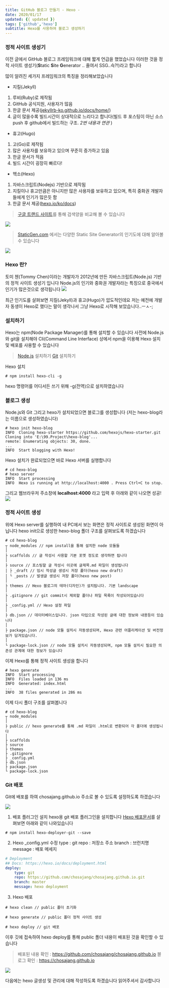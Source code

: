 ```yaml
---
title: GitHub 블로그 만들기 - Hexo -
date: 2020/01/17
updated: {{ updated }}
tags: ['github','hexo']
subtitle: Hexo를 사용하여 블로그 생성하기
---
```


<!-- more -->

### 정적 사이트 생성기
이전 글에서 GitHub 블로그 프레임워크에 대해 짧게 언급을 했었습니다
이러한 것을 정적 사이트 생성기(**S**tatic **S**ite **G**enerator .. 줄여서 SSG..슥?!)라고 합니다

많이 알려진 세가지 프레임워크의 특징을 정리해보았습니다

* 지킬(Jekyll)
 1. 루비(Ruby)로 제작됨
 2. GitHub 공식지원, 사용자가 많음
 3. 한글 문서 제공([jekyllrb-ko.github.io/docs/home/](https://jekyllrb-ko.github.io/docs/home/))
 4. 글이 많을수록 빌드시간이 상대적으로 느리다고 합니다(빌드 후 포스팅이 아닌 소스 push 후 github에서 빌드하는 구조. *2번 내용과 연관* )

* 휴고(Hugo)
 1. 고(Go)로 제작됨
 2. 많은 사용자를 보유하고 있으며 꾸준히 증가하고 있음
 3. 한글 문서가 적음
 4. 빌드 시간이 굉장히 빠르다!

* 헥소(Hexo)
 1. 자바스크립트(Nodejs) 기반으로 제작됨
 2. 지킬이나 휴고만큼은 아니지만 많은 사용자를 보유하고 있으며, 특히 중화권 개발자들에게 인기가 많은듯 함
 3. 한글 문서 제공([hexo.io/ko/docs](https://hexo.io/ko/docs))

> [구글 트랜드 사이트](https://trends.google.com/trends/explore?cat=31&q=jekyll,hexo,hugo)를 통해 검색양을 비교해 볼 수 있습니다

<img src="/image/github-blog-create-02/01.png" />

> [StaticGen.com](https://www.staticgen.com/) 에서는 다양한 Static Site Generator의 인기도에 대해 알아볼 수 있습니다

<img src="/image/github-blog-create-02/02.png" />

### Hexo 란?
토미 첸(Tommy Chen)이라는 개발자가 2012년에 만든 자바스크립트(Node.js) 기반의 정적 사이트 생성기 입니다
Node.js의 인기와 중화권 개발자라는 특징으로 중국에서 인기가 많은것으로 생각됩니다
<img src="/image/github-blog-create-02/03.png" />

최근 인기도를 살펴보면 지킬(Jekyll)과 휴고(Hugo)가 압도적인데요
저는 예전에 개발자 동생이 Hexo로 했다는 말이 생각나서 그냥 Hexo로 시작해 보았습니다..ㅡㅅ-;

### 설치하기
Hexo는 npm(Node Package Manager)를 통해 설치할 수 있습니다
사전에 Node.js와 git을 설치해야 Cli(Command Line Interface) 상에서 npm을 이용해 Hexo 설치 및 배포를 사용할 수 있습니다

> [Node.js](https://nodejs.org/ko/) 설치하기
> [Git](https://git-scm.com/downloads) 설치하기

Hexo 설치
```
# npm install hexo-cli -g
```
hexo 명령어를 어디서든 쓰기 위해 -g(전역)으로 설치하였습니다

### 블로그 생성
Node.js와 Git 그리고 hexo가 설치되었으면 블로그를 생성합니다
(저는 hexo-blog라는 이름으로 생성하였습니다)
```
# hexo init hexo-blog
INFO  Cloning hexo-starter https://github.com/hexojs/hexo-starter.git
Cloning into 'E:\99.Project\hexo-blog'...
remote: Enumerating objects: 30, done.
...
INFO  Start blogging with Hexo!
```

Hexo 설치가 완료되었으면 바로 Hexo 서버를 실행합니다
```
# cd hexo-blog
# hexo server
INFO  Start processing
INFO  Hexo is running at http://localhost:4000 . Press Ctrl+C to stop.
```
그리고 웹브라우저 주소창에 **localhost:4000** 라고 입력 후 아래와 같이 나오면 성공!
<img src="/image/github-blog-create-02/04.png" />

### 정적 사이트 생성
위에 Hexo server를 실행하여 내 PC에서 보는 화면은 정적 사이트로 생성된 화면이 아닙니다
hexo init으로 생성한 hexo-blog 폴더 구조를 살펴보도록 하겠습니다
```
# cd hexo-blog
┬ node_modules // npm install을 통해 설치한 node 모듈들
│ 
├ scaffolds // 글 작성시 사용할 기본 포멧 정도로 생각하면 됩니다
│ 
├ source // 포스팅할 글 작성시 이곳에 글제목.md 파일이 생성됩니다
│ ├ _draft // 임시 작성글 생성시 저장 폴더(hexo new draft)
│ └ _posts // 발생글 생성시 저장 폴더(hexo new post)
│
├ themes // Hexo 블로그의 테마(디자인)가 설치됩니다. 기본 landscape
│ 
├ .gitignore // git commit시 제외할 폴더나 파일 목록이 작성되어있습니다
│ 
├ _config.yml // Hexo 설정 파일
│ 
├ db.json // 데이터베이스입니다. json 타입으로 작성된 글에 대한 정보와 내용등이 있습니다
│ 
├ package.json // node 모듈 설치시 자동생성되며, Hexo 관련 어플리케이션 및 버전정보가 담겨있습니다.
│ 
└ package-lock.json // node 모듈 설치시 자동생성되며, npm 모듈 설치시 필요한 의존성 관계에 대한 정보가 있습니다
```

이제 Hexo를 통해 정적 사이트 생성을 합니다
```
# hexo generate
INFO  Start processing
INFO  Files loaded in 136 ms
INFO  Generated: index.html
...
INFO  38 files generated in 286 ms
```

이제 다시 폴더 구조를 살펴봅니다
```
# cd hexo-blog
┬ node_modules
│ 
├ public // hexo generate를 통해 .md 파일이 .html로 변환되어 각 폴더에 생성됩니다
│ 
├ scaffolds
├ source
├ themes
├ .gitignore
├ _config.yml
├ db.json
├ package.json
└ package-lock.json
```



### Git 배포
Git에 배포를 하여 chosajang.github.io 주소로 볼 수 있도록 설정하도록 하겠습니다

<img src="/image/github-blog-create-02/05.png" />

1. 배포 플러그인 설치
hexo용 git 배포 플러그인을 설치합니다
[Hexo 배포문서](https://hexo.io/ko/docs/one-command-deployment)를 살펴보면 아래와 같이 나와있습니다
```
# npm install hexo-deployer-git --save
```

2. Hexo _config.yml 수정
type : git
repo : 저장소 주소
branch : 브런치명
message : 배포 메세지
``` yml
# Deployment
## Docs: https://hexo.io/docs/deployment.html
deploy: 
    type: git
    repo: https://github.com/chosajang/chosajang.github.io.git
    branch: master
    message: hexo deployment
```

3. Hexo 배포
```
# hexo clean // public 폴더 초기화

# hexo generate // public 폴더 정적 사이트 생성

# hexo deploy // git 배포
```

이후 깃에 접속하여 hexo deploy를 통해 public 폴더 내용이 배포된 것을 확인할 수 있습니다
> 배포된 내용 확인 : https://github.com/chosajang/chosajang.github.io
> 블로그 확인 : https://chosajang.github.io

<img src="/image/github-blog-create-02/06.png" />

다음에는 hexo 글생성 및 관리에 대해 작성하도록 하겠습니다
읽어주셔서 감사합니다
